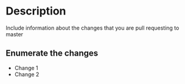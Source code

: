 # Description

Include information about the changes that you are pull requesting to master

## Enumerate the changes

 - Change 1
 - Change 2
